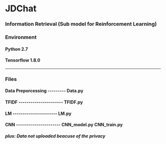 # JDChat   
### Information Retrieval (Sub model for Reinforcement Learning)
### Environment
#### Python 2.7
#### Tensorflow 1.8.0
---------------------------
### Files
#### Data Preporcessing --------- Data.py
#### TFIDF ---------------------- TFIDF.py
#### LM    ---------------------- LM.py
#### CNN   ---------------------- CNN_model.py CNN_train.py

##### plus: Data not uploaded beacuse of the privacy

